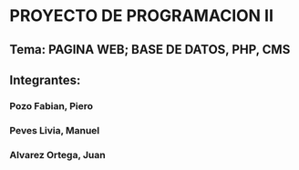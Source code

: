 # PROYECTO DE PROGRAMACION II
## Tema: PAGINA WEB; BASE DE DATOS, PHP, CMS
## Integrantes: 
### Pozo Fabian, Piero
### Peves Livia, Manuel
### Alvarez Ortega, Juan
